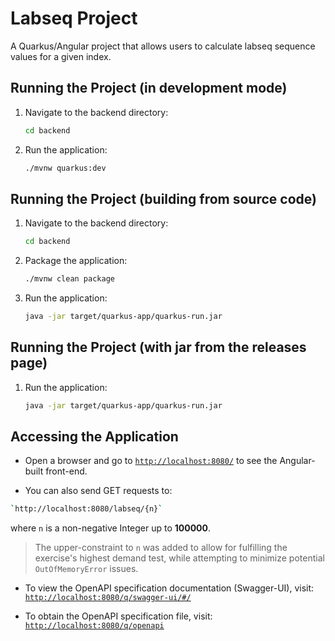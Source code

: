 # Labseq Project
A Quarkus/Angular project that allows users to calculate labseq sequence values for a given index.

## Running the Project (in development mode)

1. Navigate to the backend directory:

   ```bash
   cd backend
   ```

2. Run the application:

    ```bash
    ./mvnw quarkus:dev
    ```

## Running the Project (building from source code)

1. Navigate to the backend directory:

   ```bash
   cd backend
   ```

2. Package the application:

    ```bash
    ./mvnw clean package
    ```

3. Run the application:

    ```bash
    java -jar target/quarkus-app/quarkus-run.jar
    ```

## Running the Project (with jar from the releases page)

1. Run the application:

    ```bash
    java -jar target/quarkus-app/quarkus-run.jar
    ```

## Accessing the Application

- Open a browser and go to [`http://localhost:8080/`](http://localhost:8080/) to see the Angular-built front-end.

- You can also send GET requests to:
```bash
`http://localhost:8080/labseq/{n}`
```
where `n` is a non-negative Integer up to **100000**.

> The upper-constraint to `n` was added to allow for fulfilling the exercise's highest demand test, while attempting to minimize potential `OutOfMemoryError` issues.

- To view the OpenAPI specification documentation (Swagger-UI), visit:
[`http://localhost:8080/q/swagger-ui/#/`](http://localhost:8080/q/swagger-ui/#/)

- To obtain the OpenAPI specification file, visit:
[`http://localhost:8080/q/openapi`](http://localhost:8080/q/openapi)